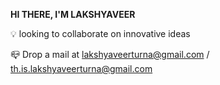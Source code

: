 __HI THERE, I'M LAKSHYAVEER__

💡 looking to collaborate on innovative ideas

📪 Drop a mail at lakshyaveerturna@gmail.com / th.is.lakshyaveerturna@gmail.com


<!---
im-lakshyaveerturna/im-lakshyaveerturna is a ✨ special ✨ repository because its `README.md` (this file) appears on your GitHub profile.
You can click the Preview link to take a look at your changes.
--->
